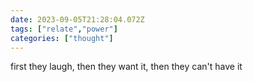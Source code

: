 ```yaml
---
date: 2023-09-05T21:28:04.072Z
tags: ["relate","power"]
categories: ["thought"]
---
```

first they laugh,
then they want it,
then they can't have it
